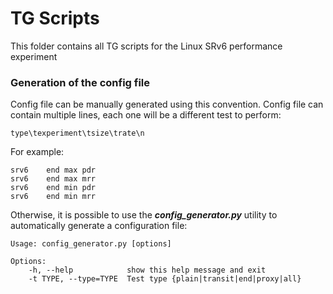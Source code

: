 # TG Scripts

This folder contains all TG scripts for the Linux SRv6 performance experiment

### Generation of the config file ###

Config file can be manually generated using this convention. Config file can contain multiple lines, each one will be a different test to perform:

	type\texperiment\tsize\trate\n

For example:

	srv6	end	max	pdr
	srv6	end	max	mrr
	srv6	end	min	pdr
	srv6	end	min	mrr

Otherwise, it is possible to use the ***config_generator.py*** utility to automatically generate a configuration file:

	Usage: config_generator.py [options]

	Options:
  		-h, --help            show this help message and exit
  		-t TYPE, --type=TYPE  Test type {plain|transit|end|proxy|all}

